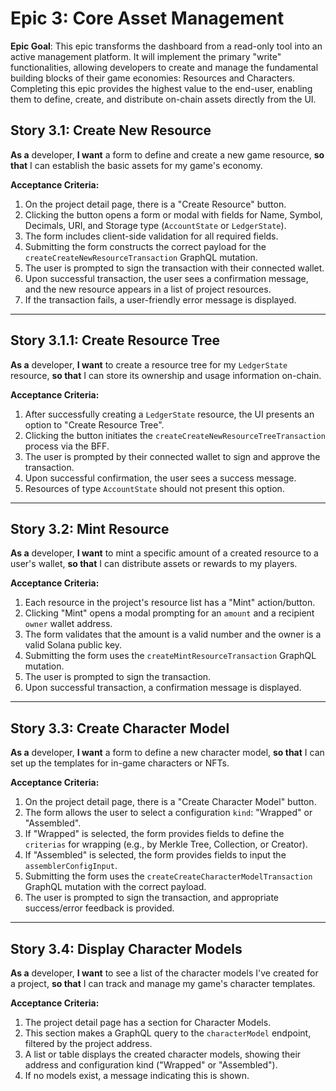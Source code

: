 # Epic 3: Core Asset Management

**Epic Goal**: This epic transforms the dashboard from a read-only tool into an active management platform. It will implement the primary "write" functionalities, allowing developers to create and manage the fundamental building blocks of their game economies: Resources and Characters. Completing this epic provides the highest value to the end-user, enabling them to define, create, and distribute on-chain assets directly from the UI.

## Story 3.1: Create New Resource
**As a** developer, **I want** a form to define and create a new game resource, **so that** I can establish the basic assets for my game's economy.

**Acceptance Criteria:**
1.  On the project detail page, there is a "Create Resource" button.
2.  Clicking the button opens a form or modal with fields for Name, Symbol, Decimals, URI, and Storage type (`AccountState` or `LedgerState`).
3.  The form includes client-side validation for all required fields.
4.  Submitting the form constructs the correct payload for the `createCreateNewResourceTransaction` GraphQL mutation.
5.  The user is prompted to sign the transaction with their connected wallet.
6.  Upon successful transaction, the user sees a confirmation message, and the new resource appears in a list of project resources.
7.  If the transaction fails, a user-friendly error message is displayed.

---
## Story 3.1.1: Create Resource Tree
**As a** developer, **I want** to create a resource tree for my `LedgerState` resource, **so that** I can store its ownership and usage information on-chain.

**Acceptance Criteria:**
1.  After successfully creating a `LedgerState` resource, the UI presents an option to "Create Resource Tree".
2.  Clicking the button initiates the `createCreateNewResourceTreeTransaction` process via the BFF.
3.  The user is prompted by their connected wallet to sign and approve the transaction.
4.  Upon successful confirmation, the user sees a success message.
5.  Resources of type `AccountState` should not present this option.

---
## Story 3.2: Mint Resource
**As a** developer, **I want** to mint a specific amount of a created resource to a user's wallet, **so that** I can distribute assets or rewards to my players.

**Acceptance Criteria:**
1.  Each resource in the project's resource list has a "Mint" action/button.
2.  Clicking "Mint" opens a modal prompting for an `amount` and a recipient `owner` wallet address.
3.  The form validates that the amount is a valid number and the owner is a valid Solana public key.
4.  Submitting the form uses the `createMintResourceTransaction` GraphQL mutation.
5.  The user is prompted to sign the transaction.
6.  Upon successful transaction, a confirmation message is displayed.

---
## Story 3.3: Create Character Model
**As a** developer, **I want** a form to define a new character model, **so that** I can set up the templates for in-game characters or NFTs.

**Acceptance Criteria:**
1.  On the project detail page, there is a "Create Character Model" button.
2.  The form allows the user to select a configuration `kind`: "Wrapped" or "Assembled".
3.  If "Wrapped" is selected, the form provides fields to define the `criterias` for wrapping (e.g., by Merkle Tree, Collection, or Creator).
4.  If "Assembled" is selected, the form provides fields to input the `assemblerConfigInput`.
5.  Submitting the form uses the `createCreateCharacterModelTransaction` GraphQL mutation with the correct payload.
6.  The user is prompted to sign the transaction, and appropriate success/error feedback is provided.

---
## Story 3.4: Display Character Models
**As a** developer, **I want** to see a list of the character models I've created for a project, **so that** I can track and manage my game's character templates.

**Acceptance Criteria:**
1.  The project detail page has a section for Character Models.
2.  This section makes a GraphQL query to the `characterModel` endpoint, filtered by the project address.
3.  A list or table displays the created character models, showing their address and configuration kind ("Wrapped" or "Assembled").
4.  If no models exist, a message indicating this is shown.
